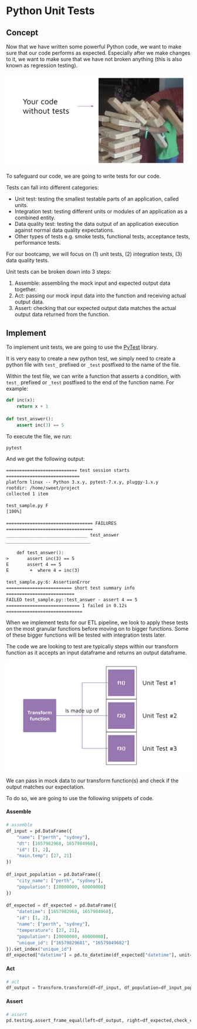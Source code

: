 # Python Unit Tests

## Concept 

Now that we have written some powerful Python code, we want to make sure that our code performs as expected. Especially after we make changes to it, we want to make sure that we have not broken anything (this is also known as regression testing). 

![images/test.png](images/test.png)

To safeguard our code, we are going to write tests for our code. 

Tests can fall into different categories: 
- Unit test: testing the smallest testable parts of an application, called units.
- Integration test: testing different units or modules of an application as a combined entity.
- Data quality test: testing the data output of an application execution against normal data quality expectations. 
- Other types of tests e.g. smoke tests, functional tests, acceptance tests, performance tests. 

For our bootcamp, we will focus on (1) unit tests, (2) integration tests, (3) data quality tests. 

Unit tests can be broken down into 3 steps: 

1. Assemble: assembling the mock input and expected output data together. 
2. Act: passing our mock input data into the function and receiving actual output data. 
3. Assert: checking that our expected output data matches the actual output data returned from the function. 

## Implement 

To implement unit tests, we are going to use the [PyTest](https://docs.pytest.org/) library. 

It is very easy to create a new python test, we simply need to create a python file with `test_` prefixed or `_test` postfixed to the name of the file. 

Within the test file, we can write a function that asserts a condition, with `test_` prefixed or `_test` postfixed to the end of the function name. For example: 


```python
def inc(x):
    return x + 1

def test_answer():
    assert inc(3) == 5
```

To execute the file, we run: 

```
pytest
```

And we get the following output: 
```
=========================== test session starts ============================
platform linux -- Python 3.x.y, pytest-7.x.y, pluggy-1.x.y
rootdir: /home/sweet/project
collected 1 item

test_sample.py F                                                     [100%]

================================= FAILURES =================================
_______________________________ test_answer ________________________________

    def test_answer():
>       assert inc(3) == 5
E       assert 4 == 5
E        +  where 4 = inc(3)

test_sample.py:6: AssertionError
========================= short test summary info ==========================
FAILED test_sample.py::test_answer - assert 4 == 5
============================ 1 failed in 0.12s =============================
```

When we implement tests for our ETL pipeline, we look to apply these tests on the most granular functions before moving on to bigger functions. Some of these bigger functions will be tested with integration tests later. 

The code we are looking to test are typically steps within our transform function as it accepts an input dataframe and returns an output dataframe. 

![images/unit-test.png](images/unit-test.png)

We can pass in mock data to our transform function(s) and check if the output matches our expectation. 

To do so, we are going to use the following snippets of code. 


#### Assemble
```python
# assemble 
df_input = pd.DataFrame({
    "name": ["perth", "sydney"],
    "dt": [1657982968, 1657984968],
    "id": [1, 2],
    "main.temp": [27, 21]
})

df_input_population = pd.DataFrame({
    "city_name": ["perth", "sydney"],
    "population": [20000000, 60000000]
})

df_expected = df_expected = pd.DataFrame({
    "datetime": [1657982968, 1657984968],
    "id": [1, 2],
    "name": ["perth", "sydney"],
    "temperature": [27, 21],
    "population": [20000000, 60000000],
    "unique_id": ["16579829681", "16579849682"]
}).set_index("unique_id")
df_expected["datetime"] = pd.to_datetime(df_expected["datetime"], unit="s")
```

#### Act
```python
# act 
df_output = Transform.transform(df=df_input, df_population=df_input_population)
```

#### Assert
```python
# assert 
pd.testing.assert_frame_equal(left=df_output, right=df_expected,check_exact=True)
```